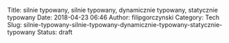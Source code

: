 Title: silnie typowany, silnie typowany, dynamicznie typowany, statycznie typowany
Date: 2018-04-23 06:46
Author: filipgorczynski
Category: Tech
Slug: silnie-typowany-silnie-typowany-dynamicznie-typowany-statycznie-typowany
Status: draft


